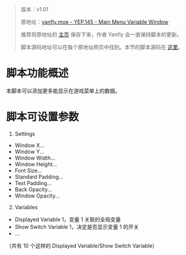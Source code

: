 > 版本：v1.01
>
> 原地址：[yanfly.moe - YEP.145 - Main Menu Variable Window](http://yanfly.moe/2017/07/07/yep-145-main-menu-variable-window-rpg-maker-mv/)
> 
> 推荐将原地址的 [主页](http://yanfly.moe/yep/) 保存下来，作者 Yanfly 会一直保持脚本的更新。
> 
> 脚本源码地址可以在每个原地址网页中找到。本节的脚本源码在 [这里](https://www.dropbox.com/s/k4nebkzy2vs77f8/YEP_MainMenuVar.js?dl=0)。

# 脚本功能概述

本脚本可以添加更多能显示在游戏菜单上的数据。

# 脚本可设置参数

1. Settings

- Window X...
- Window Y...
- Window Width...
- Window Height...
- Font Size...
- Standard Padding...
- Text Padding...
- Back Opacity...
- Window Opacity...

2. Variables

- Displayed Variable 1，变量 1 关联的全局变量
- Show Switch Variable 1，决定是否显示变量 1 的开关
- ...

（共有 10 个这样的 Displayed Variable/Show Switch Variable）
